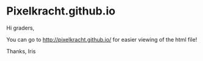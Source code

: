 # Pixelkracht.github.io

Hi graders,

You can go to http://pixelkracht.github.io/ for easier viewing of the html file!

Thanks,
Iris
